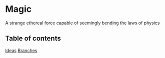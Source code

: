 # Magic

A strange ethereal force capable of seemingly bending the laws of physics

## Table of contents

[Ideas](/ideas)
[Branches](/branches)
